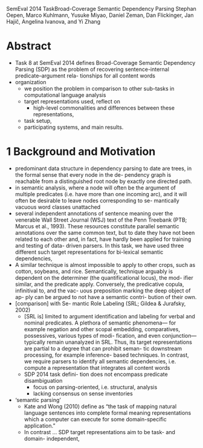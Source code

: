 SemEval 2014 TaskBroad-Coverage Semantic Dependency Parsing
Stephan Oepen, Marco Kuhlmann, Yusuke Miyao, Daniel Zeman, Dan Flickinger, Jan
  Hajič, Angelina Ivanova, and Yi Zhang

# Abstract

* Task 8 at SemEval 2014 defines Broad-Coverage Semantic Dependency Parsing
  (SDP) as the problem of recovering sentence-internal predicate–argument rela-
  tionships for all content words
* organization
  * we position the problem in comparison to other sub-tasks in computational
    language analysis
  * target representations used, reflect on 
    * high-level commonalities and differences between these representations,
  * task setup, 
  * participating systems, and main results.

# 1 Background and Motivation

* predominant data structure in dependency parsing to date are trees, in the
  formal sense that every node in the de- pendency graph is reachable from a
  distinguished root node by exactly one directed path.
* in semantic analysis, where a node will often be the argument of multiple
  predicates (i.e.  have more than one incoming arc), and it will often be
  desirable to leave nodes corresponding to se- mantically vacuous word classes
  unattached
* several independent annotations of sentence meaning over the venerable Wall
  Street Journal (WSJ) text of the Penn Treebank (PTB; Marcus et al., 1993).
  These resources constitute parallel semantic annotations over the same common
  text, but to date they have not been related to each other and, in fact, have
  hardly been applied for training and testing of data- driven parsers. In this
  task, we have used three different such target representations for bi-lexical
  semantic dependencies,
* A similar technique is almost impossible to apply to other crops, such as
  cotton, soybeans, and rice.  Semantically, technique arguably is dependent on
  the determiner (the quantificational locus), the mod- ifier similar, and the
  predicate apply. Conversely, the predicative copula, infinitival to, and the
  vac- uous preposition marking the deep object of ap- ply can be argued to not
  have a semantic contri- bution of their own.
* [comparison] with Se- mantic Role Labeling (SRL; Gildea & Jurafsky, 2002)
  * [SRL is] limited to argument identification and labeling for verbal and
    nominal predicates. A plethora of semantic phenomena— for example negation
    and other scopal embedding, comparatives, possessives, various types of
    modi- fication, and even conjunction—typically remain unanalyzed in SRL.
    Thus, its target representations are partial to a degree that can prohibit
    seman- tic downstream processing, for example inference- based techniques.
    In contrast, we require parsers to identify all semantic dependencies, i.e.
    compute a representation that integrates all content words
  * SDP 2014 task defini- tion does not encompass predicate disambiguation
    * focus on parsing-oriented, i.e.  structural, analysis
    * lacking consensus on sense inventories
* ‘semantic parsing’
  * Kate and Wong (2010) define as “the task of mapping natural language
    sentences into complete formal meaning representations which a computer can
    execute for some domain-specific application.” 
  * In contrast ... SDP target representations aim to be task- and domain-
    independent,
